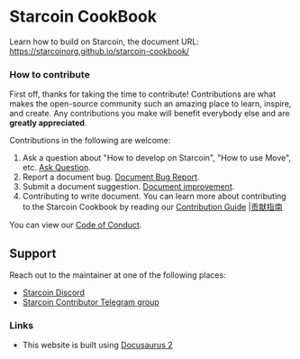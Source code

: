# Starcoin CookBook

Learn how to build on Starcoin, the document URL: https://starcoinorg.github.io/starcoin-cookbook/

### How to contribute

First off, thanks for taking the time to contribute! Contributions are what makes the open-source community such an amazing place to learn, inspire, and create. Any contributions you make will benefit everybody else and are **greatly appreciated**.

Contributions in the following are welcome:

1. Ask a question about "How to develop on Starcoin", "How to use Move", etc.  [Ask Question](https://github.com/starcoinorg/starcoin-cookbook/issues/new?assignees=&labels=question&template=02_QUESTION.md&title=%5Bquestion%5D).
2. Report a document bug. [Document Bug Report](https://github.com/starcoinorg/starcoin-cookbook/issues/new?assignees=&labels=bug&template=01_BUG_REPORT.md&title=%5Bbug%5D).
3. Submit a document suggestion. [Document improvement](https://github.com/starcoinorg/starcoin-cookbook/issues/new?assignees=&labels=doc&template=03_DOC_IMPROVEMENT.md&title=%5Bdoc%5D).
4. Contributing to write document. You can learn more about contributing to the Starcoin Cookbook by reading our [Contribution Guide](./docs/100-miscellaneous/99-contributing.md) |[贡献指南](./i18n/zh/docusaurus-plugin-content-docs/current/100-miscellaneous/99-contributing.md) 

You can view our [Code of Conduct](./CODE_OF_CONDUCT.md).

## Support

Reach out to the maintainer at one of the following places:

- [Starcoin Discord](https://discord.gg/starcoin)
- [Starcoin Contributor Telegram group](https://t.me/starcoin_contributor)

### Links

* This website is built using [Docusaurus 2](https://docusaurus.io/)
